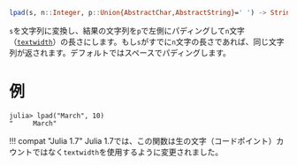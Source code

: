```julia
lpad(s, n::Integer, p::Union{AbstractChar,AbstractString}=' ') -> String
```

`s`を文字列に変換し、結果の文字列を`p`で左側にパディングして`n`文字（[`textwidth`](@ref)）の長さにします。もし`s`がすでに`n`文字の長さであれば、同じ文字列が返されます。デフォルトではスペースでパディングします。

# 例

```jldoctest
julia> lpad("March", 10)
"     March"
```

!!! compat "Julia 1.7"
    Julia 1.7では、この関数は生の文字（コードポイント）カウントではなく`textwidth`を使用するように変更されました。

